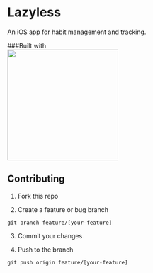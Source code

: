 # Lazyless

An iOS app for habit management and tracking.

###Built with  
<img src="https://cdn.jsdelivr.net/gh/devicons/devicon/icons/swift/swift-original-wordmark.svg" width="250" />

## Contributing

1. Fork this repo

2. Create a feature or bug branch

```
git branch feature/[your-feature]
```

3. Commit your changes

4. Push to the branch
```
git push origin feature/[your-feature]
```
